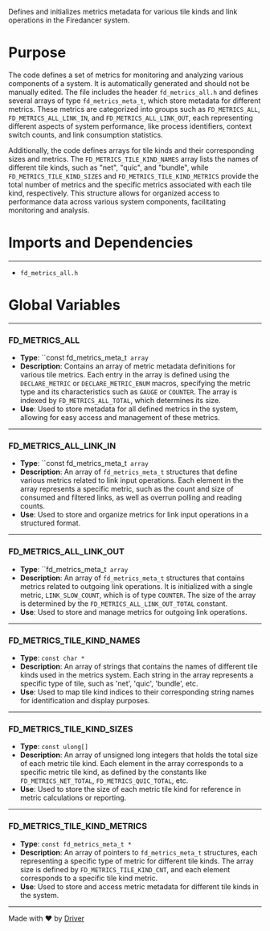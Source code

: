 <!--------------------------------------------------------------------------------->
<!-- IMPORTANT: This file is auto-generated by Driver (https://driver.ai). -------->
<!-- Manual edits may be overwritten on future commits. --------------------------->
<!--------------------------------------------------------------------------------->

Defines and initializes metrics metadata for various tile kinds and link operations in the Firedancer system.

# Purpose
The code defines a set of metrics for monitoring and analyzing various components of a system. It is automatically generated and should not be manually edited. The file includes the header `fd_metrics_all.h` and defines several arrays of type `fd_metrics_meta_t`, which store metadata for different metrics. These metrics are categorized into groups such as `FD_METRICS_ALL`, `FD_METRICS_ALL_LINK_IN`, and `FD_METRICS_ALL_LINK_OUT`, each representing different aspects of system performance, like process identifiers, context switch counts, and link consumption statistics.

Additionally, the code defines arrays for tile kinds and their corresponding sizes and metrics. The `FD_METRICS_TILE_KIND_NAMES` array lists the names of different tile kinds, such as "net", "quic", and "bundle", while `FD_METRICS_TILE_KIND_SIZES` and `FD_METRICS_TILE_KIND_METRICS` provide the total number of metrics and the specific metrics associated with each tile kind, respectively. This structure allows for organized access to performance data across various system components, facilitating monitoring and analysis.
# Imports and Dependencies

---
- `fd_metrics_all.h`


# Global Variables

---
### FD\_METRICS\_ALL
- **Type**: ``const fd_metrics_meta_t` array`
- **Description**: Contains an array of metric metadata definitions for various tile metrics. Each entry in the array is defined using the `DECLARE_METRIC` or `DECLARE_METRIC_ENUM` macros, specifying the metric type and its characteristics such as `GAUGE` or `COUNTER`. The array is indexed by `FD_METRICS_ALL_TOTAL`, which determines its size.
- **Use**: Used to store metadata for all defined metrics in the system, allowing for easy access and management of these metrics.


---
### FD\_METRICS\_ALL\_LINK\_IN
- **Type**: ``const fd_metrics_meta_t` array`
- **Description**: An array of `fd_metrics_meta_t` structures that define various metrics related to link input operations. Each element in the array represents a specific metric, such as the count and size of consumed and filtered links, as well as overrun polling and reading counts.
- **Use**: Used to store and organize metrics for link input operations in a structured format.


---
### FD\_METRICS\_ALL\_LINK\_OUT
- **Type**: ``fd_metrics_meta_t` array`
- **Description**: An array of `fd_metrics_meta_t` structures that contains metrics related to outgoing link operations. It is initialized with a single metric, `LINK_SLOW_COUNT`, which is of type `COUNTER`. The size of the array is determined by the `FD_METRICS_ALL_LINK_OUT_TOTAL` constant.
- **Use**: Used to store and manage metrics for outgoing link operations.


---
### FD\_METRICS\_TILE\_KIND\_NAMES
- **Type**: `const char *`
- **Description**: An array of strings that contains the names of different tile kinds used in the metrics system. Each string in the array represents a specific type of tile, such as 'net', 'quic', 'bundle', etc.
- **Use**: Used to map tile kind indices to their corresponding string names for identification and display purposes.


---
### FD\_METRICS\_TILE\_KIND\_SIZES
- **Type**: ``const ulong[]``
- **Description**: An array of unsigned long integers that holds the total size of each metric tile kind. Each element in the array corresponds to a specific metric tile kind, as defined by the constants like `FD_METRICS_NET_TOTAL`, `FD_METRICS_QUIC_TOTAL`, etc.
- **Use**: Used to store the size of each metric tile kind for reference in metric calculations or reporting.


---
### FD\_METRICS\_TILE\_KIND\_METRICS
- **Type**: `const fd_metrics_meta_t *`
- **Description**: An array of pointers to `fd_metrics_meta_t` structures, each representing a specific type of metric for different tile kinds. The array size is defined by `FD_METRICS_TILE_KIND_CNT`, and each element corresponds to a specific tile kind metric.
- **Use**: Used to store and access metric metadata for different tile kinds in the system.



---
Made with ❤️ by [Driver](https://www.driver.ai/)
